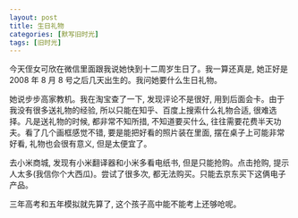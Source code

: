 ```yaml
---
layout: post
title: 生日礼物
categories: [默写旧时光]
tags: [旧时光]
---
```


今天侄女可欣在微信里面跟我说她快到十二周岁生日了。我一算还真是, 她正好是 2008 年 8 月 8 号之后几天出生的。我问她要什么生日礼物。

她说步步高家教机。我在淘宝查了一下, 发现评论不是很好, 用到后面会卡。由于我没有很多送礼物的经验, 所以只能在知乎、百度上搜索什么礼物合适, 很难选择。凡是送礼物的时候, 都非常不知所措, 不知道要买什么, 往往需要花费半天功夫。看了几个画框感觉不错, 要是能把好看的照片装在里面, 摆在桌子上可能非常好看, 礼物也会很有意义, 但是太便宜了。

去小米商城, 发现有小米翻译器和小米多看电纸书, 但是只能抢购。点击抢购, 提示人太多(我信你个大西瓜)。尝试了很多次, 都无法购买。只能去京东买下这俩电子产品。

三年高考和五年模拟就先算了, 这个孩子高中能不能考上还够呛呢。
